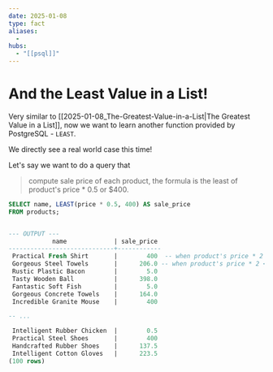 ```yaml
---
date: 2025-01-08
type: fact
aliases:
  -
hubs:
  - "[[psql]]"
---
```


# And the Least Value in a List!

Very similar to [[2025-01-08_The-Greatest-Value-in-a-List|The Greatest Value in a List]], now we want to learn another function provided by PostgreSQL - `LEAST`.

We directly see a real world case this time!

Let's say we want to do a query that

> compute sale price of each product, the formula is the least of product's price * 0.5 or $400.

```sql
SELECT name, LEAST(price * 0.5, 400) AS sale_price
FROM products;


--- OUTPUT ---
            name             | sale_price 
-----------------------------+------------
 Practical Fresh Shirt       |        400  -- when product's price * 2 > 400, return 400
 Gorgeous Steel Towels       |      206.0 -- when product's price * 2 < 400, return price * 2
 Rustic Plastic Bacon        |        5.0
 Tasty Wooden Ball           |      398.0
 Fantastic Soft Fish         |        5.0
 Gorgeous Concrete Towels    |      164.0
 Incredible Granite Mouse    |        400

-- ...

 Intelligent Rubber Chicken  |        0.5
 Practical Steel Shoes       |        400
 Handcrafted Rubber Shoes    |      137.5
 Intelligent Cotton Gloves   |      223.5
(100 rows)
```
